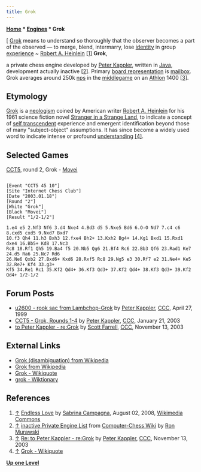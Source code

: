 ```yaml
---
title: Grok
---
```

**[Home](Home "Home") * [Engines](Engines "Engines") * Grok**

\[ [Grok](https://en.wikipedia.org/wiki/Grok) means to understand so thoroughly that the observer becomes a part of the observed — to merge, blend, intermarry, lose [identity](https://en.wikipedia.org/wiki/Identity) in group [experience](https://en.wikipedia.org/wiki/Experience) ~ [Robert A. Heinlein](Category:Robert_Heinlein "Category:Robert Heinlein") <a id="cite-note-1" href="#cite-ref-1">[1]</a>
**Grok**,

a private chess engine developed by [Peter Kappler](Peter_Kappler "Peter Kappler"), written in [Java](Java "Java"), development actually inactive <a id="cite-note-2" href="#cite-ref-2">[2]</a>.
Primary [board representation](Board_Representation "Board Representation") is [mailbox](Mailbox "Mailbox"). Grok averages around 250k [nps](Nodes_per_Second "Nodes per Second") in the [middlegame](Middlegame "Middlegame") on an [Athlon](https://en.wikipedia.org/wiki/Athlon) 1400 <a id="cite-note-3" href="#cite-ref-3">[3]</a>.

## Etymology

[Grok](https://en.wikipedia.org/wiki/Gro) is a [neologism](https://en.wikipedia.org/wiki/Neologism) coined by American writer [Robert A. Heinlein](Category:Robert_Heinlein "Category:Robert Heinlein") for his 1961 science fiction novel [Stranger in a Strange Land](https://en.wikipedia.org/wiki/Stranger_in_a_Strange_Land),
to indicate a concept of [self transcendent](https://en.wikipedia.org/wiki/Self-transcendence) experience and emergent identification beyond those of many "subject-object" assumptions.
It has since become a widely used word to indicate intense or profound [understanding](https://en.wikipedia.org/wiki/Understanding) <a id="cite-note-4" href="#cite-ref-4">[4]</a>.

## Selected Games

[CCT5](CCT5 "CCT5"), round 2, Grok - [Movei](Movei "Movei")

```

[Event "CCT5 45 10"]
[Site "Internet Chess Club"]
[Date "2003.01.18"]
[Round "2"]
[White "Grok"]
[Black "Movei"]
[Result "1/2-1/2"]

1.e4 e5 2.Nf3 Nf6 3.d4 Nxe4 4.Bd3 d5 5.Nxe5 Bd6 6.O-O Nd7 7.c4 c6 8.cxd5 cxd5 9.Nxd7 Bxd7 
10.f3 Qh4 11.h3 Bxh3 12.fxe4 Bh2+ 13.Kxh2 Bg4+ 14.Kg1 Bxd1 15.Rxd1 dxe4 16.Bb5+ Kd8 17.Nc3 
Rc8 18.Rf1 Qh5 19.Ba4 f5 20.Nb5 Qg6 21.Bf4 Rc6 22.Bb3 Qf6 23.Rad1 Ke7 24.d5 Ra6 25.Nc7 Rd6 
26.Ne6 Qxb2 27.Bxd6+ Kxd6 28.Rxf5 Rc8 29.Ng5 e3 30.Rf7 e2 31.Ne4+ Ke5 32.Re7+ Kf4 33.g3+ 
Kf5 34.Re1 Rc1 35.Kf2 Qd4+ 36.Kf3 Qd3+ 37.Kf2 Qd4+ 38.Kf3 Qd3+ 39.Kf2 Qd4+ 1/2-1/2

```

## Forum Posts

- [u2600 - rook sac from Lambchop-Grok](https://www.stmintz.com/ccc/index.php?id=49915) by [Peter Kappler](Peter_Kappler "Peter Kappler"), [CCC](CCC "CCC"), April 27, 1999
- [CCT5 - Grok, Rounds 1-4](https://www.stmintz.com/ccc/index.php?id=278568) by [Peter Kappler](Peter_Kappler "Peter Kappler"), [CCC](CCC "CCC"), January 21, 2003
- [to Peter Kappler - re:Grok](https://www.stmintz.com/ccc/index.php?id=327305) by [Scott Farrell](Scott_Farrell "Scott Farrell"), [CCC](CCC "CCC"), November 13, 2003

## External Links

- [Grok (disambiguation) from Wikipedia](https://en.wikipedia.org/wiki/Grok_%28disambiguation%29)
- [Grok from Wikipedia](https://en.wikipedia.org/wiki/Grok)
- [Grok - Wikiquote](https://en.wikiquote.org/wiki/Grok)
- [grok - Wiktionary](https://en.wiktionary.org/wiki/grok)

## References

1. <a id="cite-ref-1" href="#cite-note-1">↑</a> [Endless Love](https://www.flickr.com/photos/mar1lyn84/2722712047) by [Sabrina Campagna](https://www.flickr.com/photos/mar1lyn84), August 02, 2008, [Wikimedia Commons](https://en.wikipedia.org/wiki/Wikimedia_Commons)
1. <a id="cite-ref-2" href="#cite-note-2">↑</a> [inactive Private Engine List](http://computer-chess.org/doku.php?id=computer_chess:wiki:lists:private_engine_list#inactive_private_engine_list) from [Computer-Chess Wiki](http://computer-chess.org/doku.php?id=home) by [Ron Murawski](Ron_Murawski "Ron Murawski")
1. <a id="cite-ref-3" href="#cite-note-3">↑</a> [Re: to Peter Kappler - re:Grok](https://www.stmintz.com/ccc/index.php?id=327351) by [Peter Kappler](Peter_Kappler "Peter Kappler"), [CCC](CCC "CCC"), November 13, 2003
1. <a id="cite-ref-4" href="#cite-note-4">↑</a> [Grok - Wikiquote](https://en.wikiquote.org/wiki/Grok)

**[Up one Level](Engines "Engines")**

